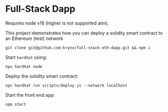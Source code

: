 # Full-Stack Dapp

Requires node v16 (higher is not supported atm).

This project demonstrates how you can deploy a solidity smart contract to an Ethereum (test) network 

```
git clone git@github.com:krynv/full-stack-eth-dapp.git && npm i
```

Start `hardhat` using:
```
npx hardhat node
```

Deploy the solidity smart contract:
```
npx hardhat run scripts/deploy.js --network localhost
```

Start the front end app:
```
npm start
```
